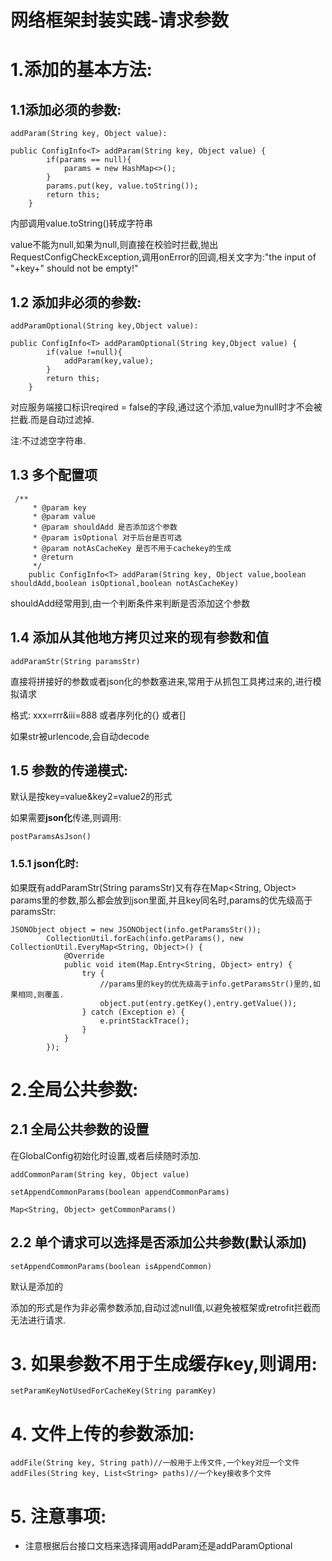 # 网络框架封装实践-请求参数

# 1.添加的基本方法:

## 1.1添加必须的参数:

```
addParam(String key, Object value):

public ConfigInfo<T> addParam(String key, Object value) {
        if(params == null){
            params = new HashMap<>();
        }
        params.put(key, value.toString());
        return this;
    }
```

内部调用value.toString()转成字符串

value不能为null,如果为null,则直接在校验时拦截,抛出RequestConfigCheckException,调用onError的回调,相关文字为:"the input of "+key+" should not be empty!"

## 1.2 添加非必须的参数:

```
addParamOptional(String key,Object value):

public ConfigInfo<T> addParamOptional(String key,Object value) {
        if(value !=null){
            addParam(key,value);
        }
        return this;
    }
```

对应服务端接口标识reqired = false的字段,通过这个添加,value为null时才不会被拦截.而是自动过滤掉.

注:不过滤空字符串.

## 1.3 多个配置项

```
 /**
     * @param key
     * @param value
     * @param shouldAdd 是否添加这个参数
     * @param isOptional 对于后台是否可选
     * @param notAsCacheKey 是否不用于cachekey的生成
     * @return
     */
    public ConfigInfo<T> addParam(String key, Object value,boolean shouldAdd,boolean isOptional,boolean notAsCacheKey)
```

shouldAdd经常用到,由一个判断条件来判断是否添加这个参数

## 1.4 添加从其他地方拷贝过来的现有参数和值

```
addParamStr(String paramsStr)
```

直接将拼接好的参数或者json化的参数塞进来,常用于从抓包工具拷过来的,进行模拟请求

格式: xxx=rrr&iii=888 或者序列化的{} 或者[]

如果str被urlencode,会自动decode

## 1.5 参数的传递模式:

默认是按key=value&key2=value2的形式

如果需要**json化**传递,则调用:

```
postParamsAsJson()
```

### 1.5.1 json化时:

如果既有addParamStr(String paramsStr)又有存在Map<String, Object> params里的参数,那么都会放到json里面,并且key同名时,params的优先级高于paramsStr:

```
JSONObject object = new JSONObject(info.getParamsStr());
        CollectionUtil.forEach(info.getParams(), new CollectionUtil.EveryMap<String, Object>() {
            @Override
            public void item(Map.Entry<String, Object> entry) {
                try {
                    //params里的key的优先级高于info.getParamsStr()里的,如果相同,则覆盖.
                    object.put(entry.getKey(),entry.getValue());
                } catch (Exception e) {
                    e.printStackTrace();
                }
            }
        });
```







# 2.全局公共参数:

## 2.1 全局公共参数的设置

在GlobalConfig初始化时设置,或者后续随时添加.

```
addCommonParam(String key, Object value)

setAppendCommonParams(boolean appendCommonParams)

Map<String, Object> getCommonParams()
```



## 2.2 单个请求可以选择是否添加公共参数(默认添加)

```
setAppendCommonParams(boolean isAppendCommon)
```

默认是添加的

添加的形式是作为非必需参数添加,自动过滤null值,以避免被框架或retrofit拦截而无法进行请求.



# 3. 如果参数不用于生成缓存key,则调用:

```
setParamKeyNotUsedForCacheKey(String paramKey)
```

# 4. 文件上传的参数添加:

```
addFile(String key, String path)//一般用于上传文件,一个key对应一个文件
addFiles(String key, List<String> paths)//一个key接收多个文件
```



# 5. 注意事项:

* 注意根据后台接口文档来选择调用addParam还是addParamOptional
